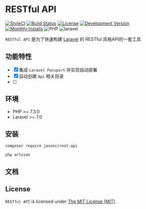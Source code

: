# RESTful API

[![StyleCI](https://github.styleci.io/repos/388017996/shield?branch=master&style=flat)](https://styleci.io/repos/388017996)
[![Build Status](https://img.shields.io/travis/jasonc/rest-api.svg)](https://packagist.org/packages/jasonc/rest-api)
[![License](https://img.shields.io/packagist/l/jasonc/rest-api.svg)](LICENSE)
[![Development Version](https://img.shields.io/packagist/vpre/jasonc/rest-api.svg)](https://packagist.org/packages/jasonc/rest-api)
[![Monthly Installs](https://img.shields.io/packagist/dt/jasonc/rest-api.svg)](https://packagist.org/packages/jasonc/rest-api)
![PHP](https://img.shields.io/packagist/php-v/jasonc/rest-api.svg)
![laravel](https://img.shields.io/badge/Laravel-7.0+-ef3b2d.svg)

`RESTful API` 是为了快速构建 [Laravel](https://github.com/laravel/laravel) 的 RESTful 风格API的一套工具

## 功能特性

- [x] 集成 `Laravel Passport` 并实现自动部署
- [x] 自动创建 `Api` 相关目录
- [ ] 

## 环境

- PHP >= 7.3.0
- Laravel >= 7.0

## 安装

```shell
composer require jasonc/rest-api
```

```shell
php artisan 
```

## 文档

## License

`RESTful API` is licensed under [The MIT License (MIT)](LICENSE).
